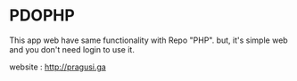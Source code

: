 # PDOPHP

This app web have same functionality with Repo "PHP". but, it's simple web and you don't need login to use it.

website : http://pragusi.ga
